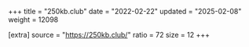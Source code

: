 +++
title = "250kb.club"
date = "2022-02-22"
updated = "2025-02-08"
weight = 12098

[extra]
source = "https://250kb.club/"
ratio = 72
size = 12
+++
